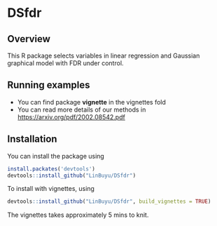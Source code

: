 # DSfdr
## Overview
This R package selects variables in linear regression and Gaussian graphical model with FDR under control.

## Running examples
- You can find package **vignette** in the vignettes fold
- You can read more details of our methods in https://arxiv.org/pdf/2002.08542.pdf

## Installation

You can install the package using 

```R
install.packates('devtools')
devtools::install_github("LinBuyu/DSfdr")
```

To install with vignettes, using 

```R
devtools::install_github("LinBuyu/DSfdr", build_vignettes = TRUE)
```

The vignettes takes approximately 5 mins to knit.


